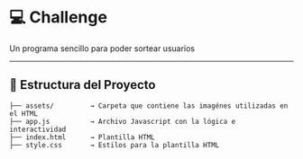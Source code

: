# 💻 Challenge

Un programa sencillo para poder sortear usuarios

---

## 📁 Estructura del Proyecto

```plaintext
├── assets/         → Carpeta que contiene las imagénes utilizadas en el HTML
├── app.js          → Archivo Javascript con la lógica e interactividad
├── index.html      → Plantilla HTML 
├── style.css       → Estilos para la plantilla HTML
```
